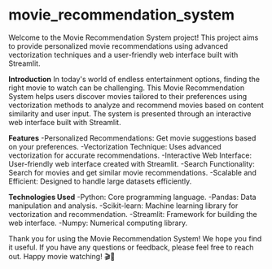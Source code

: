 # movie_recommendation_system

Welcome to the Movie Recommendation System project! This project aims to provide personalized movie recommendations using advanced vectorization techniques and a user-friendly web interface built with Streamlit.

**Introduction**
In today's world of endless entertainment options, finding the right movie to watch can be challenging. This Movie Recommendation System helps users discover movies tailored to their preferences using vectorization methods to analyze and recommend movies based on content similarity and user input. The system is presented through an interactive web interface built with Streamlit.

**Features**
-Personalized Recommendations: Get movie suggestions based on your preferences.
-Vectorization Technique: Uses advanced vectorization for accurate recommendations.
-Interactive Web Interface: User-friendly web interface created with Streamlit.
-Search Functionality: Search for movies and get similar movie recommendations.
-Scalable and Efficient: Designed to handle large datasets efficiently.

**Technologies Used**
-Python: Core programming language.
-Pandas: Data manipulation and analysis.
-Scikit-learn: Machine learning library for vectorization and recommendation.
-Streamlit: Framework for building the web interface.
-Numpy: Numerical computing library.


Thank you for using the Movie Recommendation System! We hope you find it useful. If you have any questions or feedback, please feel free to reach out.
Happy movie watching! 🎬🍿





